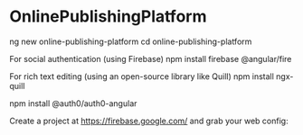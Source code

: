 # OnlinePublishingPlatform

ng new online-publishing-platform
cd online-publishing-platform

For social authentication (using Firebase)
npm install firebase @angular/fire

For rich text editing (using an open-source library like Quill)
npm install ngx-quill


npm install @auth0/auth0-angular

 Create a project at https://firebase.google.com/ and grab your web config:
